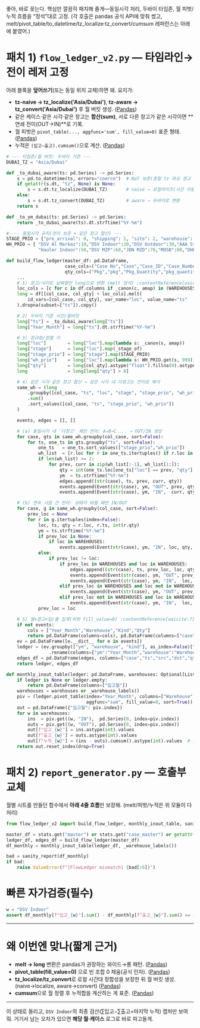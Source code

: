 좋아, 바로 꽂는다. 핵심만 깔끔히 패치해 줄게—동일시각 처리, 두바이 타임존, 월 피벗/누적 흐름을 “정석”대로 고정. (각 호출은 pandas 공식 API에 맞춰 썼고, melt/pivot_table/to_datetime/tz_localize·tz_convert/cumsum 레퍼런스는 아래에 붙였어.)

# 패치 1) `flow_ledger_v2.py` — 타임라인→전이 레저 고정

아래 블록을 **덮어쓰기**(또는 동일 위치 교체)하면 돼. 요지가:

* **tz-naive → tz_localize('Asia/Dubai')**, **tz-aware → tz_convert('Asia/Dubai')** 후 월 버킷 생성. ([Pandas][1])
* 같은 케이스·같은 시각·같은 창고는 **합산(sum)**, 서로 다른 창고가 같은 시각이면 **연쇄 전이(OUT→IN)**로 기록.
* 월 피벗은 `pivot_table(..., aggfunc='sum', fill_value=0)` 표준 형태. ([Pandas][2])
* 누적은 `(입고−출고).cumsum()`으로 계산. ([Pandas][3])

```python
# --- 타임존/월 버킷: 두바이 기준 ---
DUBAI_TZ = "Asia/Dubai"

def _to_dubai_aware(ts: pd.Series) -> pd.Series:
    s = pd.to_datetime(ts, errors="coerce")  # NaT 보존(혼합 tz 파싱 경고 대응) :contentReference[oaicite:3]{index=3}
    if getattr(s.dt, "tz", None) is None:
        s = s.dt.tz_localize(DUBAI_TZ)       # naive → 로컬라이즈(시간 이동 없음) :contentReference[oaicite:4]{index=4}
    else:
        s = s.dt.tz_convert(DUBAI_TZ)        # aware → 두바이로 변환        :contentReference[oaicite:5]{index=5}
    return s

def _to_ym_dubai(ts: pd.Series) -> pd.Series:
    return _to_dubai_aware(ts).dt.strftime("%Y-%m")

# --- 동일시각 규칙(전이 보존 + 같은 창고 합산) ---
STAGE_PRIO = {"pre_arrival": 0, "shipping": 1, "site": 2, "warehouse": 3}  # 창고가 최종 승자
WH_PRIO = { "DSV Al Markaz":10,"DSV Indoor":20,"DSV Outdoor":30,"AAA Storage":40,
            "Hauler Indoor":50,"DSV MZP":60,"JDN MZD":70,"MOSB":80,"DHL WH":90 }

def build_flow_ledger(master_df: pd.DataFrame,
                      case_cols=("Case No","Case","Case_ID","Case_Number","case_no","case"),
                      qty_cols=("Pkg","pkg","Pkg_Quantity","pkg_quantity","quantity","qty")):
    ...
    # 1) 창고/사이트 날짜열만 long으로 변환 (melt 정석) :contentReference[oaicite:6]{index=6}
    loc_cols = [c for c in df.columns if _canon(c, amap) in (WAREHOUSES | SITES)]
    long = df[[col_case, col_qty] + loc_cols].melt(
        id_vars=[col_case, col_qty], var_name="loc", value_name="ts"
    ).dropna(subset=["ts"]).copy()

    # 2) 두바이 기준 시간/월버킷
    long["ts"] = _to_dubai_aware(long["ts"])
    long["Year_Month"] = long["ts"].dt.strftime("%Y-%m")

    # 3) 정규화/정렬 키
    long["loc"]        = long["loc"].map(lambda s: _canon(s, amap))
    long["stage"]      = long["loc"].map(_stage_of)
    long["stage_prio"] = long["stage"].map(STAGE_PRIO)
    long["wh_prio"]    = long["loc"].map(lambda s: WH_PRIO.get(s, 999))
    long["qty"]        = long[col_qty].astype("float").fillna(0).astype(int)
    long               = long[long["qty"] > 0]

    # 4) 같은 시각·같은 창고 합산 → 같은 시각 내 다창고는 전이로 해석
    same_wh = (long
        .groupby([col_case, "ts", "loc", "stage", "stage_prio", "wh_prio"], as_index=False)["qty"]
        .sum()
        .sort_values([col_case, "ts", "stage_prio", "wh_prio"])
    )

    events, edges = [], []

    # (a) 동일시각 내 '다창고' 체인 전이: A→B→C ... → OUT/IN 생성
    for case, gts in same_wh.groupby(col_case, sort=False):
        for ts, one_ts in gts.groupby("ts", sort=False):
            one_ts   = one_ts.sort_values(["stage_prio","wh_prio"])
            wh_list  = [r.loc for r in one_ts.itertuples() if r.loc in WAREHOUSES]
            if len(wh_list) >= 2:
                for prev, curr in zip(wh_list[:-1], wh_list[1:]):
                    qty = int(one_ts.loc[one_ts["loc"] == prev, "qty"].iloc[0])
                    ym  = ts.strftime("%Y-%m")
                    edges.append((str(case), ts, prev, curr, qty))
                    events.append(Event(str(case), ym, "OUT", prev, qty, ts, src=prev, dst=curr))
                    events.append(Event(str(case), ym, "IN",  curr, qty, ts, src=prev, dst=curr))

    # (b) 연속 시점 간 전이: 상태가 바뀔 때만 IN/OUT
    for case, g in same_wh.groupby(col_case, sort=False):
        prev_loc = None
        for r in g.itertuples(index=False):
            loc, ts, qty = r.loc, r.ts, int(r.qty)
            ym = ts.strftime("%Y-%m")
            if prev_loc is None:
                if loc in WAREHOUSES:
                    events.append(Event(str(case), ym, "IN", loc, qty, ts, src=None, dst=loc))
            else:
                if prev_loc != loc:
                    if prev_loc in WAREHOUSES and loc in WAREHOUSES:
                        edges.append((str(case), ts, prev_loc, loc, qty))
                        events.append(Event(str(case), ym, "OUT", prev_loc, qty, ts, src=prev_loc, dst=loc))
                        events.append(Event(str(case), ym, "IN",  loc,      qty, ts, src=prev_loc, dst=loc))
                    elif prev_loc in WAREHOUSES and loc not in WAREHOUSES:
                        events.append(Event(str(case), ym, "OUT", prev_loc, qty, ts, src=prev_loc, dst=loc))
                    elif prev_loc not in WAREHOUSES and loc in WAREHOUSES:
                        events.append(Event(str(case), ym, "IN",  loc,      qty, ts, src=prev_loc, dst=loc))
            prev_loc = loc

    # 5) 월×창고×입/출 집계(피벗 fill_value=0) :contentReference[oaicite:7]{index=7}
    if not events:
        cols = ["Year_Month","Warehouse","Kind","Qty"]
        return pd.DataFrame(columns=cols), pd.DataFrame(columns=["case","ts","src","dst","qty"])
    ev = pd.DataFrame([e.__dict__ for e in events])
    ledger = (ev.groupby(["ym", "warehouse", "kind"], as_index=False)["qty"].sum()
                .rename(columns={"ym":"Year_Month","warehouse":"Warehouse","kind":"Kind","qty":"Qty"}))
    edges_df = pd.DataFrame(edges, columns=["case","ts","src","dst","qty"]).sort_values(["case","ts"])
    return ledger, edges_df

def monthly_inout_table(ledger: pd.DataFrame, warehouses: Optional[List[str]] = None) -> pd.DataFrame:
    if ledger is None or ledger.empty:
        return pd.DataFrame(columns=["입고월"])
    warehouses = warehouses or _warehouse_labels()
    piv = (ledger.pivot_table(index="Year_Month", columns=["Warehouse","Kind"], values="Qty",
                              aggfunc="sum", fill_value=0, sort=True))  # 피벗 표준 시그니처 :contentReference[oaicite:8]{index=8}
    out = pd.DataFrame({"입고월": piv.index})
    for w in warehouses:
        ins  = piv.get((w, "IN"),  pd.Series(0, index=piv.index))
        outs = piv.get((w, "OUT"), pd.Series(0, index=piv.index))
        out[f"입고_{w}"] = ins.astype(int).values
        out[f"출고_{w}"] = outs.astype(int).values
        out[f"누적_{w}"] = (ins - outs).cumsum().astype(int).values  # 표준 누적합 :contentReference[oaicite:9]{index=9}
    return out.reset_index(drop=True)
```

# 패치 2) `report_generator.py` — 호출부 교체

월별 시트를 만들던 함수에서 **아래 4줄 흐름**만 보장해. (melt/피벗/누적은 위 모듈이 다 처리)

```python
from flow_ledger_v2 import build_flow_ledger, monthly_inout_table, sanity_report, _warehouse_labels

master_df = stats.get("master") or stats.get("case_master") or getattr(self, "combined_data", None) or pd.DataFrame()
ledger_df, edges_df = build_flow_ledger(master_df)
df_monthly = monthly_inout_table(ledger_df, _warehouse_labels())

bad = sanity_report(df_monthly)
if bad:
    raise ValueError(f"[FlowLedger mismatch] {bad[:6]}")
```

# 빠른 자가검증(필수)

```python
w = "DSV Indoor"
assert df_monthly[f"입고_{w}"].sum() - df_monthly[f"출고_{w}"].sum() == int(df_monthly[f"누적_{w}"].iloc[-1])
```

---

# 왜 이번엔 맞나(짧게 근거)

* **melt → long** 변환은 pandas가 권장하는 와이드→롱 패턴. ([Pandas][4])
* **pivot_table(fill_value=0)** 으로 빈 조합 0 채움(공식 인자). ([Pandas][2])
* **tz_localize/tz_convert**로 로컬 시간대 정합성을 보장한 뒤 월 버킷 생성. (naive→localize, aware→convert) ([Pandas][1])
* **cumsum**으로 월 정렬 후 누적합을 계산하는 게 표준. ([Pandas][3])

---

이 상태로 돌리고, `DSV Indoor`의 최종 검산(∑입고−∑출고=마지막 누적) 캡처만 보여줘. 거기서 남는 오차가 있으면 **해당 월·케이스** 로그로 바로 파고들게.

[1]: https://pandas.pydata.org/docs/reference/api/pandas.Series.dt.tz_localize.html?utm_source=chatgpt.com "pandas.Series.dt.tz_localize — pandas 2.3.3 documentation"
[2]: https://pandas.pydata.org/pandas-docs/stable/reference/api/pandas.pivot_table.html?utm_source=chatgpt.com "pandas.pivot_table — pandas 2.3.3 documentation - PyData |"
[3]: https://pandas.pydata.org/docs/reference/api/pandas.Series.cumsum.html?utm_source=chatgpt.com "pandas.Series.cumsum — pandas 2.3.3 documentation"
[4]: https://pandas.pydata.org/docs/user_guide/reshaping.html?utm_source=chatgpt.com "Reshaping and pivot tables — pandas 2.3.1 documentation"
